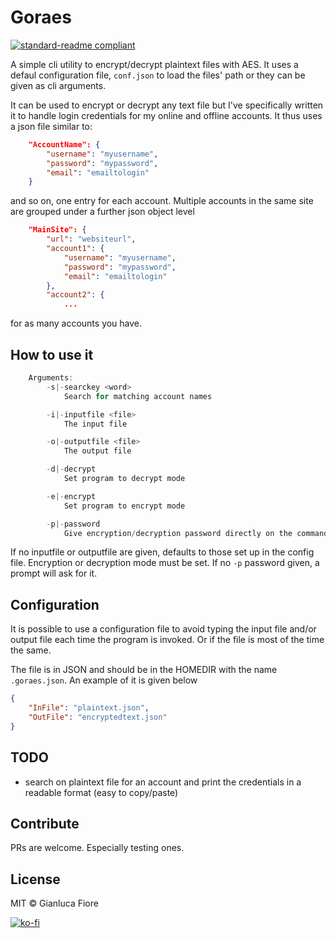# Goraes

[![standard-readme compliant](https://img.shields.io/badge/readme%20style-standard-brightgreen.svg?style=flat-square)](https://github.com/RichardLitt/standard-readme)

A simple cli utility to encrypt/decrypt plaintext files with AES. It uses a defaul configuration file, `conf.json` to load the files' path or they can be given as cli arguments.

It can be used to encrypt or decrypt any text file but I've specifically written it to handle login credentials for my online and offline accounts. It thus uses a json file similar to:

```json
	"AccountName": {
		"username": "myusername",
		"password": "mypassword",
		"email": "emailtologin"
	}
```

and so on, one entry for each account. Multiple accounts in the same site are grouped under a further json object level

```json
    "MainSite": {
        "url": "websiteurl",
        "account1": {
            "username": "myusername",
            "password": "mypassword",
			"email": "emailtologin"
        },
        "account2": {
			...
```

for as many accounts you have.

## How to use it

```go
	Arguments:
		-s|-searckey <word>
			Search for matching account names

		-i|-inputfile <file>
			The input file

		-o|-outputfile <file>
			The output file

		-d|-decrypt
			Set program to decrypt mode

		-e|-encrypt
			Set program to encrypt mode

		-p|-password
			Give encryption/decryption password directly on the command line
```

If no inputfile or outputfile are given, defaults to those set up in the config file. Encryption or decryption mode must be set. If no `-p` password given, a prompt will ask for it.

## Configuration

It is possible to use a configuration file to avoid typing the input file and/or output file each time the program is invoked. Or if the file is most of the time the same.

The file is in JSON and should be in the HOMEDIR with the name `.goraes.json`. An example of it is given below

```json
{
	"InFile": "plaintext.json",
	"OutFile": "encryptedtext.json"
}
```

## TODO

+ search on plaintext file for an account and print the credentials in a readable format (easy to copy/paste)

## Contribute

PRs are welcome. Especially testing ones.

## License

MIT © Gianluca Fiore

[![ko-fi](https://www.ko-fi.com/img/donate_sm.png)](https://ko-fi.com/W7W7KA0Z)

